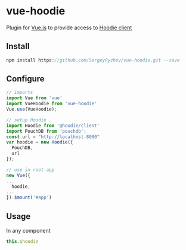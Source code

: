 # vue-hoodie

Plugin for [Vue.js](https://vuejs.org/) to provide access to [Hoodie client](http://hood.ie/)

## Install

``` js
npm install https://github.com/SergeyRyzhov/vue-hoodie.git --save
```

## Configure

``` js
// imports
import Vue from 'vue'
import VueHoodie from 'vue-hoodie'
Vue.use(VueHoodie);

// setup Hoodie
import Hoodie from '@hoodie/client'
import PouchDB from 'pouchdb';
const url = "http://localhost:8080"
var hoodie = new Hoodie({
  PouchDB,
  url
});

// use in root app
new Vue({
...
  hoodie,
...
}).$mount('#app')
```

## Usage
In any component

``` js
this.$hoodie
```
